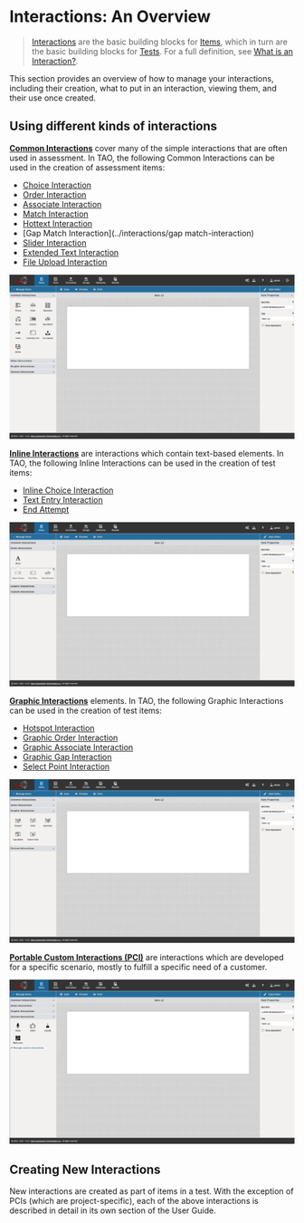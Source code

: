 # Interactions: An Overview

> [Interactions](../appendix/glossary.md#interaction) are the basic building blocks for [Items](../appendix/glossary.md#item), which in turn are the basic building blocks for [Tests](../appendix/glossary.md#test). For a full definition, see [What is an Interaction?](../interactions/what-is-an-interaction.md).

This section provides an overview of how to manage your interactions, including their creation, what to put in an interaction, viewing them, and their use once created.

## Using different kinds of interactions

**[Common Interactions](../appendix/glossary.md#common-interaction)** cover many of the simple interactions that are often used in assessment. In TAO, the following Common Interactions can be used in the creation of assessment items:

- [Choice Interaction](../interactions/choice-interaction)
- [Order Interaction](../interactions/order-interaction)
- [Associate Interaction](../interactions/associate-interaction)
- [Match Interaction](../interactions/match-interaction)
- [Hottext Interaction](../interactions/hottext-interaction)
- [Gap Match Interaction](../interactions/gap match-interaction)
- [Slider Interaction](../interactions/slider-interaction)
- [Extended Text Interaction](../interactions/extended-text-interaction)
- [File Upload Interaction](../interactions/file-upload-interaction)

![Common Interactions](../resources/backend/items/authoring/interactions/common-interactions.png)

**[Inline Interactions](../appendix/glossary.md#inline-interaction)** are interactions which contain text-based elements. In TAO, the following Inline Interactions can be used in the creation of test items:

- [Inline Choice Interaction](../interactions/inline-choice-interaction)
- [Text Entry Interaction](../interactions/text-entry-interaction)
- [End Attempt](../interactions/end-attempt)

![Inline Interactions](../resources/backend/items/authoring/interactions/inline-interactions.png)

**[Graphic Interactions](../appendix/glossary.md#graphic-interaction)** elements. In TAO, the following Graphic Interactions can be used in the creation of test items:

- [Hotspot Interaction](../interactions/hotspot-interaction)
- [Graphic Order Interaction](../interactions/graphic-order-interaction)
- [Graphic Associate Interaction](../interactions/graphic-associate-interaction)
- [Graphic Gap Interaction](../interactions/graphic-gap-interaction)
- [Select Point Interaction](../interactions/select-point-interaction)

![Graphic Interactions](../resources/backend/items/authoring/interactions/graphic-interactions.png)

**[Portable Custom Interactions (PCI)](../appendix/glossary.md#custom-interaction)** are interactions which are developed for a specific scenario, mostly to fulfill a specific need of a customer.

![Portable Custom Interactions](../resources/backend/items/authoring/interactions/custom-interactions.png)

## Creating New Interactions

New interactions are created as part of items in a test. With the exception of PCIs (which are project-specific),
each of the above interactions is described in detail in its own section of the User Guide. 
